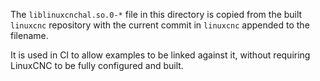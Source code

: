 The `liblinuxcnchal.so.0-*` file in this directory is copied from the built `linuxcnc` repository
with the current commit in `linuxcnc` appended to the filename.

It is used in CI to allow examples to be linked against it, without requiring LinuxCNC to be fully
configured and built.
